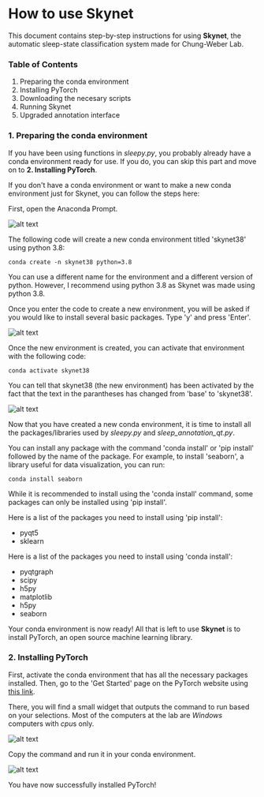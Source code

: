 # How to use Skynet
This document contains step-by-step instructions for using **Skynet**, the automatic sleep-state classification system made for Chung-Weber Lab.


### Table of Contents
1. Preparing the conda environment
2. Installing PyTorch
3. Downloading the necesary scripts
4. Running Skynet
5. Upgraded annotation interface


### 1. Preparing the conda environment
If you have been using functions in *sleepy.py*, you probably already have a conda environment ready for use. If you do, you can skip this part and move on to **2. Installing PyTorch**.

If you don't have a conda environment or want to make a new conda environment just for Skynet, you can follow the steps here:

First, open the Anaconda Prompt.

![alt text](https://github.com/parksu92/sleep-state-classification/blob/main/images/prompt.png)

The following code will create a new conda environment titled 'skynet38' using python 3.8:
```
conda create -n skynet38 python=3.8
```
You can use a different name for the environment and a different version of python. However, I recommend using python 3.8 as Skynet was made using python 3.8.

Once you enter the code to create a new environment, you will be asked if you would like to install several basic packages. Type 'y' and press 'Enter'.

![alt text](https://github.com/parksu92/sleep-state-classification/blob/main/images/1b.png)

Once the new environment is created, you can activate that environment with the following code:
```
conda activate skynet38
```
You can tell that skynet38 (the new environment) has been activated by the fact that the text in the parantheses has changed from 'base' to 'skynet38'.

![alt text](https://github.com/parksu92/sleep-state-classification/blob/main/images/1c.png)

Now that you have created a new conda environment, it is time to install all the packages/libraries used by *sleepy.py* and *sleep_annotation_qt.py*.

You can install any package with the command 'conda install' or 'pip install' followed by the name of the package. For example, to install 'seaborn', a library useful for data visualization, you can run:
```
conda install seaborn
```
While it is recommended to install using the 'conda install' command, some packages can only be installed using 'pip install'.

Here is a list of the packages you need to install using 'pip install':
* pyqt5
* sklearn

Here is a list of the packages you need to install using 'conda install':
* pyqtgraph
* scipy
* h5py
* matplotlib
* h5py
* seaborn

Your conda environment is now ready! All that is left to use **Skynet** is to install PyTorch, an open source machine learning library.


### 2. Installing PyTorch

First, activate the conda environment that has all the necessary packages installed. Then, go to the 'Get Started' page on the PyTorch website using [this link](https://pytorch.org/get-started/locally/).

There, you will find a small widget that outputs the command to run based on your selections. Most of the computers at the lab are *Windows* computers with *cpu*s only.

![alt text](https://github.com/parksu92/sleep-state-classification/blob/main/images/2a.png)

Copy the command and run it in your conda environment.

![alt text](https://github.com/parksu92/sleep-state-classification/blob/main/images/2b.png)

You have now successfully installed PyTorch!

